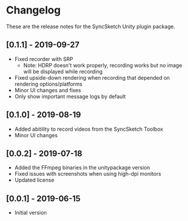 # Changelog
These are the release notes for the SyncSketch Unity plugin package.

## [0.1.1] - 2019-09-27
- Fixed recorder with SRP
  - Note: HDRP doesn't work properly, recording works but no image will be displayed while recording
- Fixed upside-down rendering when recording that depended on rendering options/platforms
- Minor UI changes and fixes
- Only show important message logs by default

## [0.1.0] - 2019-08-19
- Added abitility to record videos from the SyncSketch Toolbox
- Minor UI changes

## [0.0.2] - 2019-07-18
- Added the FFmpeg binaries in the unitypackage version
- Fixed issues with screenshots when using high-dpi monitors
- Updated license

## [0.0.1] - 2019-06-15
- Initial version